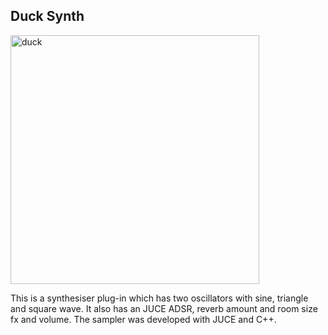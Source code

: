 ## Duck Synth

<img width="398" alt="duck" src="https://user-images.githubusercontent.com/47612276/143549478-91fe61da-5a88-49a8-8021-0d0c38138670.png">

This is a synthesiser plug-in which has two oscillators with sine, triangle and square wave. It also has an JUCE ADSR, reverb amount and room size fx and volume. 
The sampler was developed with JUCE and C++.
